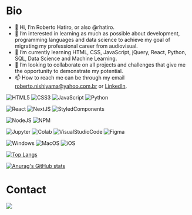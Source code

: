 # Bio

- 👋 Hi, I’m Roberto Hatiro, or also @rhatiro.
- 👀 I’m interested in learning as much as possible about development, programming languages and data science to achieve my goal of migrating my professional career from audiovisual.
- 🌱 I’m currently learning HTML, CSS, JavaScript, jQuery, React, Python, SQL, Data Science and Machine Learning.
- 💞️ I’m looking to collaborate on all projects and challenges that give me the opportunity to demonstrate my potential.
- 📫 How to reach me can be through my email roberto.nishiyama@yahoo.com.br or [LinkedIn](https://www.linkedin.com/in/rhatiro/).

![HTML5](https://img.shields.io/badge/HTML5-E34F26?style=for-the-badge&logo=html5&logoColor=white)
![CSS3](https://img.shields.io/badge/CSS3-1572B6?style=for-the-badge&logo=css3&logoColor=white)
![JavaScript](https://img.shields.io/badge/JavaScript-323330?style=for-the-badge&logo=javascript&logoColor=F7DF1E)
![Python](https://img.shields.io/badge/Python-FFD43B?style=for-the-badge&logo=python&logoColor=blue)

![React](https://img.shields.io/badge/React-20232A?style=for-the-badge&logo=react&logoColor=61DAFB)
![NextJS](https://img.shields.io/badge/next.js-000000?style=for-the-badge&logo=nextdotjs&logoColor=white)
![StyledComponents](https://img.shields.io/badge/styled--components-DB7093?style=for-the-badge&logo=styled-components&logoColor=white)

![NodeJS](https://img.shields.io/badge/Node.js-339933?style=for-the-badge&logo=nodedotjs&logoColor=white)
![NPM](https://img.shields.io/badge/npm-CB3837?style=for-the-badge&logo=npm&logoColor=white)

![Jupyter](https://img.shields.io/badge/Jupyter-F37626.svg?&style=for-the-badge&logo=Jupyter&logoColor=white)
![Colab](https://img.shields.io/badge/Colab-F9AB00?style=for-the-badge&logo=googlecolab&color=525252)
![VisualStudioCode](https://img.shields.io/badge/Visual_Studio_Code-0078D4?style=for-the-badge&logo=visual%20studio%20code&logoColor=white)
![Figma](https://img.shields.io/badge/Figma-F24E1E?style=for-the-badge&logo=figma&logoColor=white)

![Windows](https://img.shields.io/badge/Windows-0078D6?style=for-the-badge&logo=windows&logoColor=white)
![MacOS](https://img.shields.io/badge/mac%20os-000000?style=for-the-badge&logo=apple&logoColor=white)
![iOS](https://img.shields.io/badge/iOS-000000?style=for-the-badge&logo=ios&logoColor=white)

[![Top Langs](https://github-readme-stats.vercel.app/api/top-langs/?username=rhatiro&theme=transparent)](https://github.com/anuraghazra/github-readme-stats)

<!-- [![Top Langs](https://github-readme-stats.vercel.app/api/top-langs/?username=rhatiro&layout=compact&theme=transparent)](https://github.com/anuraghazra/github-readme-stats) -->

[![Anurag's GitHub stats](https://github-readme-stats.vercel.app/api?username=rhatiro&theme=transparent)](https://github.com/anuraghazra/github-readme-stats)


# Contact

[<img src='https://img.shields.io/badge/LinkedIn-0077B5?style=for-the-badge&logo=linkedin&logoColor=white'>](https://www.linkedin.com/in/rhatiro/)


<!---
rhatiro/rhatiro is a ✨ special ✨ repository because its `README.md` (this file) appears on your GitHub profile.
You can click the Preview link to take a look at your changes.
--->

